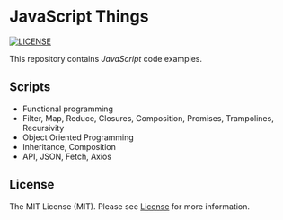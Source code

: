 # JavaScript Things

[![LICENSE](https://img.shields.io/badge/license-MIT-green)](LICENSE)

This repository contains _JavaScript_ code examples.

## Scripts

- Functional programming
- Filter, Map, Reduce, Closures, Composition, Promises, Trampolines, Recursivity
- Object Oriented Programming
- Inheritance, Composition
- API, JSON, Fetch, Axios

## License

The MIT License (MIT). Please see [License](LICENSE) for more information.
